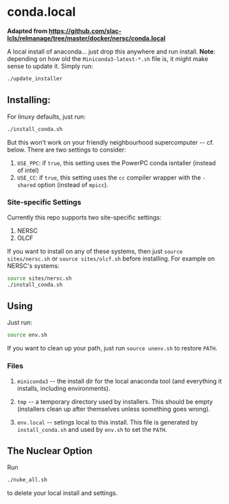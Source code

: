 # conda.local

**Adapted from https://github.com/slac-lcls/relmanage/tree/master/docker/nersc/conda.local**

A local install of anaconda... just drop this anywhere and run install.
__Note__: depending on how old the `Miniconda3-latest-*.sh` file is, it might
make sense to update it. Simply run:
```bash
./update_installer
```

## Installing:

For linuxy defaults, just run:
```bash
./install_conda.sh
```
But this won't work on your friendly neighbourhood supercomputer -- cf. below.
There are two settings to consider:
1. `USE_PPC`: if `true`, this setting uses the PowerPC conda isntaller (instead
   of intel)
2. `USE_CC`: if `true`, this setting uses the `cc` compiler wrapper with the
   `-shared` option (instead of `mpicc`).

### Site-specific Settings

Currently this repo supports two site-specific settings:
1. NERSC
2. OLCF

If you want to install on any of these systems, then just `source sites/nersc.sh`
or `source sites/olcf.sh` before installing. For example on NERSC's systems:
```bash
source sites/nersc.sh
./install_conda.sh
```


## Using

Just run:
```bash
source env.sh
```

If you want to clean up your path, just run `source unenv.sh` to restore `PATH`.


### Files

1. `miniconda3` -- the install dir for the local anaconda tool (and everything
   it installs, including environments).

2. `tmp` -- a temporary directory used by installers. This should be empty
   (installers clean up after themselves unless something goes wrong).

3. `env.local` -- setings local to this install. This file is generated by
   `install_conda.sh` and used by `env.sh` to set the `PATH`.


## The Nuclear Option

Run
```bash
./nuke_all.sh
```
to delete your local install and settings.
